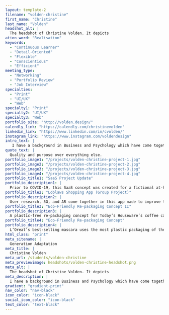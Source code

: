 ```yaml
---
layout: template-2
filename: "volden-christine" 
first_name: "Christine"
last_name: "Volden"
headshot_alt: |
  The headshot of Christine Volden. It depicts
ation_word: "Realisation"
keywords:
  - "Continuous Learner"
  - "Detail-Oriented"
  - "Flexible"
  - "Conscientious"
  - "Efficient"
meeting_type:
  - "Networking"
  - "Portfolio Review"
  - "Job Interview"
specialties:
  - "Print"
  - "UI/UX"
  - "Web"
specialty1: "Print"
specialty2: "UI/UX"
specialty3: "Web"
portfolio_site: "http://volden.design/"
calendly_link: "https://calendly.com/christinevolden"
linkedin_link: "https://www.linkedin.com/in/cvolden/"
instagram_link: "https://www.instagram.com/voldendesign"
intro_text: |
   I have a background in Business and Psychology which have come together wonderfully in the field of Graphic Design. I am efficient in my processes, and aware of the details and big picture. I believe designers can make a difference.
quote_text: |
  Quality and purpose over everything else.
portfolio_image1: "/projects/volden-christine-project-1.jpg"
portfolio_image2: "/projects/volden-christine-project-2.jpg"
portfolio_image3: "/projects/volden-christine-project-3.jpg"
portfolio_image4: "/projects/volden-christine-project-4.jpg"
portfolio_title1: "SaaS Project Update"
portfolio_description1: |
  Prior to COVID-19, this SaaS concept was created for a fictional at-home healthcare company called instaMED. Recently, it was redesigned with better UI and UX in mind.
portfolio_title2: "Loblaws Shopping App (Group Project)"
portfolio_description2: |
  User research, 5G, and AR come together in this app made to improve the in-store shopping experience at Loblaws with real-time stock levels and a personalized shopping map.
portfolio_title3: "Eco-Friendly Re-packaging Concept II"
portfolio_description3: |
  A plastic-free re-packaging concept for Today’s Houseware’s coffee capsules (“K”apsules). The product is better marketed to an eco-conscious consumer.
portfolio_title4: "Eco-Friendly Re-packaging Concept"
portfolio_description4: |
  L’Oreal’s best-selling mascara uses the most plastic packaging of their entire product offering. This plastic-free package concept maintains brand identity while increasing overall readability.
html_class: "print"
meta_sitename: |
  Generation Adaptation
meta_title: |
  Christine Volden
meta_url: /students/volden-christine
meta_previewimage: headshots/volden-christine-headshot.png
meta_alt: |
  The headshot of Christine Volden. It depicts
meta_description: |
  I have a background in Business and Psychology which have come together wonderfully in the field of Graphic Design. I am efficient in my processes, and aware of the details and big picture. I believe designers can make a difference.
gradient: "gradient-print"
nav_color: "nav-black"
icon_color: "icon-black"
social_icon_color: "icon-black"
text_color: "text-black"
---
```


